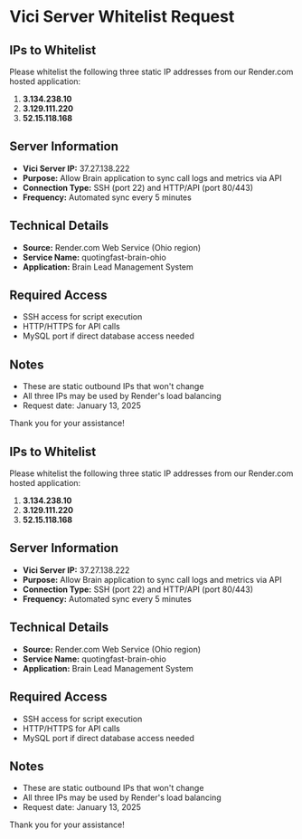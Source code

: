 # Vici Server Whitelist Request

## IPs to Whitelist
Please whitelist the following three static IP addresses from our Render.com hosted application:

1. **3.134.238.10**
2. **3.129.111.220**
3. **52.15.118.168**

## Server Information
- **Vici Server IP:** 37.27.138.222
- **Purpose:** Allow Brain application to sync call logs and metrics via API
- **Connection Type:** SSH (port 22) and HTTP/API (port 80/443)
- **Frequency:** Automated sync every 5 minutes

## Technical Details
- **Source:** Render.com Web Service (Ohio region)
- **Service Name:** quotingfast-brain-ohio
- **Application:** Brain Lead Management System

## Required Access
- SSH access for script execution
- HTTP/HTTPS for API calls
- MySQL port if direct database access needed

## Notes
- These are static outbound IPs that won't change
- All three IPs may be used by Render's load balancing
- Request date: January 13, 2025

Thank you for your assistance!



## IPs to Whitelist
Please whitelist the following three static IP addresses from our Render.com hosted application:

1. **3.134.238.10**
2. **3.129.111.220**
3. **52.15.118.168**

## Server Information
- **Vici Server IP:** 37.27.138.222
- **Purpose:** Allow Brain application to sync call logs and metrics via API
- **Connection Type:** SSH (port 22) and HTTP/API (port 80/443)
- **Frequency:** Automated sync every 5 minutes

## Technical Details
- **Source:** Render.com Web Service (Ohio region)
- **Service Name:** quotingfast-brain-ohio
- **Application:** Brain Lead Management System

## Required Access
- SSH access for script execution
- HTTP/HTTPS for API calls
- MySQL port if direct database access needed

## Notes
- These are static outbound IPs that won't change
- All three IPs may be used by Render's load balancing
- Request date: January 13, 2025

Thank you for your assistance!








